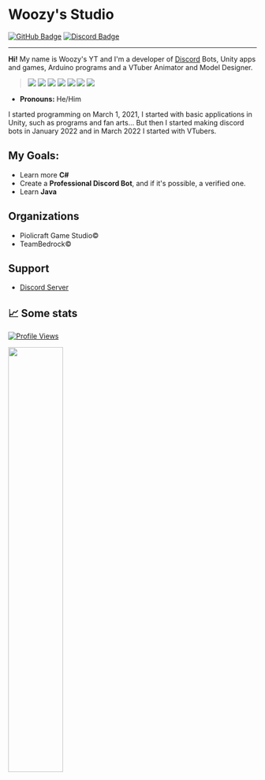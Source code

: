# Woozy's Studio

<div>
  <a href="https://github.com/WoozyStudio"><img src="https://img.shields.io/badge/-Github-000000?style=flat-square&labelColor=000000&logo=Github&logoColor=white&link=https://github.com/WoosyStudio" alt="GitHub Badge"/></a>
  <a href="https://discord.com/users/869583777884667964"><img src="https://img.shields.io/badge/-Discord-000000?style=flat-square&labelColor=000000&logo=discord&logoColor=5568f2&link=https://discord.com/users/869583777884667964" alt="Discord Badge"/></a>
</div>



---

**Hi!** My name is Woozy's YT and I'm a developer of [Discord](https://discord.gg/8fuDjFFnFh) Bots, Unity apps and games, Arduino programs and a VTuber Animator and Model Designer.

> <a href="https://javascript.com/"><img src="https://img.icons8.com/color/30/000000/javascript.png"/></a> 
<a href="https://nodejs.org/en/"><img src="https://img.icons8.com/windows/30/4caf50/node-js.png"/></a>
<a href="https://unity.com"><img src="https://media.discordapp.net/attachments/1078706578997395469/1078709167382069391/unity_mini.png"/></a>
<a href="https://learn.microsoft.com/en-us/dotnet/csharp/tour-of-csharp/"><img src="https://media.discordapp.net/attachments/1078706578997395469/1078755585069170798/csharp-mini.png"/></a>
<a href="https://learn.microsoft.com/en-us/cpp/cpp/welcome-back-to-cpp-modern-cpp?view=msvc-170"><img src="https://media.discordapp.net/attachments/1078706578997395469/1078767502663893002/cpp-mini.png"/></a>
<a href="https://www.arduino.cc/"><img src="https://img.icons8.com/windows/30/4caf50/arduino.png"/></a>
<a href="https://www.live2d.com/en/"><img src="https://media.discordapp.net/attachments/1078706578997395469/1078710109603119245/mini_live2d.png"/></a>

- **Pronouns:** He/Him

I started programming on March 1, 2021, I started with basic applications in Unity, such as programs and fan arts... But then I started making discord bots in January 2022 and in March 2022 I started with VTubers.
  
<h2>My Goals:</h2>
  
- Learn more **C#** 
- Create a **Professional Discord Bot**, and if it's possible, a verified one.
- Learn **Java**

<h2>Organizations</h2>
  
- Piolicraft Game Studio©
- TeamBedrock©

<h2>Support</h2>
  
- [Discord Server](https://discord.gg/8fuDjFFnFh)
  
## 📈 Some stats

<a href="https://github.com/WoozyStudio"><img src="https://komarev.com/ghpvc/?username=WoozyStudio" alt="Profile Views"/></a>

<img align="left"  width="47%"  src="https://github-readme-stats.vercel.app/api?username=WoozyStudio&show_icons=true&theme=radical" />
 
